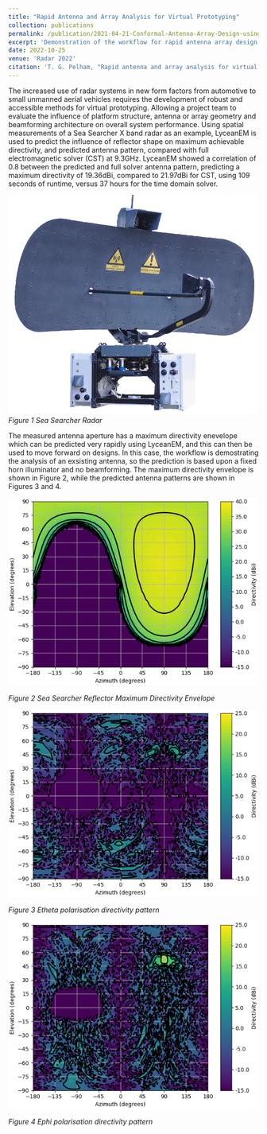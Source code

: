 ```yaml
---
title: "Rapid Antenna and Array Analysis for Virtual Prototyping"
collection: publications
permalink: /publication/2021-04-21-Conformal-Antenna-Array-Design-using-Aperture-Synthesis-and-On-platform-modelling
excerpt: 'Demonstration of the workflow for rapid antenna array design and analysis using LyceanEM'
date: 2022-10-25
venue: 'Radar 2022'
citation: 'T. G. Pelham, "Rapid antenna and array analysis for virtual prototyping" International Conference on Radar Systems (RADAR 2022), Hybrid Conference, Edinburgh, UK, 2022, pp. 278-282, doi: 10.1049/icp.2022.2330.'
---
```

The increased use of radar systems in new form factors from automotive to small unmanned aerial vehicles requires the development of robust and accessible methods for virtual prototyping. Allowing a project team to evaluate the influence of platform structure, antenna or array geometry and beamforming architecture on overall system performance. Using spatial measurements of a Sea Searcher X band radar as an example, LyceanEM is used to predict the influence of reflector shape on maximum achievable directivity, and predicted antenna pattern, compared with full electromagnetic solver (CST) at 9.3GHz. LyceanEM showed a correlation of 0.8 between the predicted and full solver antenna pattern, predicting a maximum directivity of 19.36dBi, compared to 21.97dBi for CST, using 109 seconds of runtime, versus 37 hours for the time domain solver.

![Sea Searcher Radar](/images/seasearcher.png "Sea Searcher Radar with Rotator and RF Electronics")
*Figure 1 Sea Searcher Radar*

The measured antenna aperture has a maximum directivity enevelope which can be predicted very rapidly using LyceanEM, and this can then be used to move forward on designs. In this case, the workflow is demostrating the analysis of an exsisting antenna, so the prediction is based upon a fixed horn illuminator and no beamforming. The maximum directivity envelope is shown in Figure 2, while the predicted antenna patterns are shown in Figures 3 and 4.

![Maximum Directivity Envelope](/images/directivitymap.png "Maximum directivity envelope for reflector")

*Figure 2 Sea Searcher Reflector Maximum Directivity Envelope*

![Dtheta](/images/predictedDtheta.png "Predicted Etheta antenna directivity")

*Figure 3 Etheta polarisation directivity pattern*

![Dtheta](/images/predictedDphi.png "Predicted Ephi antenna directivity")

*Figure 4 Ephi polarisation directivity pattern*


